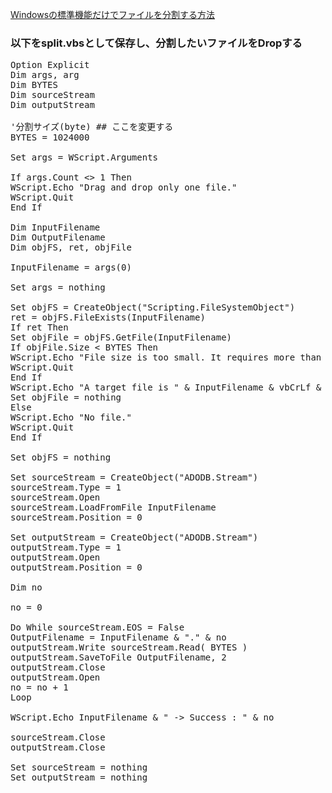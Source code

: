 [Windowsの標準機能だけでファイルを分割する方法](https://blog.goo.ne.jp/n-best/e/a564cbd4cb1e904b45d701227ed555a7)<br/>

### 以下をsplit.vbsとして保存し、分割したいファイルをDropする

<pre>
Option Explicit
Dim args, arg
Dim BYTES
Dim sourceStream
Dim outputStream

'分割サイズ(byte) ## ここを変更する
BYTES = 1024000

Set args = WScript.Arguments

If args.Count <> 1 Then
WScript.Echo "Drag and drop only one file."
WScript.Quit
End If

Dim InputFilename
Dim OutputFilename
Dim objFS, ret, objFile

InputFilename = args(0)

Set args = nothing

Set objFS = CreateObject("Scripting.FileSystemObject")
ret = objFS.FileExists(InputFilename)
If ret Then
Set objFile = objFS.GetFile(InputFilename)
If objFile.Size < BYTES Then
WScript.Echo "File size is too small. It requires more than " & FormatNumber(BYTES, 0) & " byte." & vbCrLf & InputFilename & vbCrLf & "(" & FormatNumber(objFile.Size, 0) & " byte)"
WScript.Quit
End If
WScript.Echo "A target file is " & InputFilename & vbCrLf & "(" & FormatNumber(objFile.Size, 0) & " byte)"
Set objFile = nothing
Else
WScript.Echo "No file."
WScript.Quit
End If

Set objFS = nothing

Set sourceStream = CreateObject("ADODB.Stream")
sourceStream.Type = 1
sourceStream.Open
sourceStream.LoadFromFile InputFilename
sourceStream.Position = 0

Set outputStream = CreateObject("ADODB.Stream")
outputStream.Type = 1
outputStream.Open
outputStream.Position = 0

Dim no

no = 0

Do While sourceStream.EOS = False
OutputFilename = InputFilename & "." & no
outputStream.Write sourceStream.Read( BYTES )
outputStream.SaveToFile OutputFilename, 2
outputStream.Close
outputStream.Open
no = no + 1
Loop

WScript.Echo InputFilename & " -> Success : " & no

sourceStream.Close
outputStream.Close

Set sourceStream = nothing
Set outputStream = nothing
</pre>
